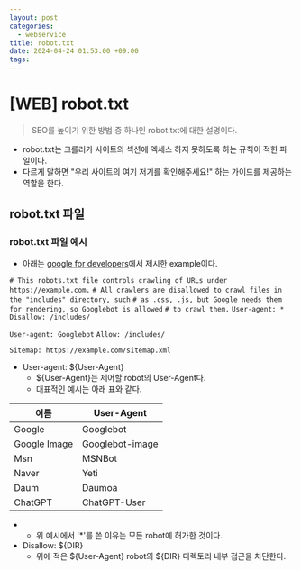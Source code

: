 ```yaml
---
layout: post
categories:
  - webservice
title: robot.txt
date: 2024-04-24 01:53:00 +09:00
tags:
---
```

# \[WEB] robot.txt

>SEO를 높이기 위한 방법 중 하나인 robot.txt에 대한 설명이다.

- robot.txt는 크롤러가 사이트의 섹션에 엑세스 하지 못하도록 하는 규칙이 적힌 파일이다.
- 다르게 말하면 \"우리 사이트의 여기 저기를 확인해주세요!" 하는 가이드를 제공하는 역할을 한다.

## robot.txt 파일

### robot.txt 파일 예시

- 아래는 [google for developers](https://developers.google.com/search/docs/crawling-indexing/robots/robots_txt?hl=ko)에서 제시한 example이다.

`# This robots.txt file controls crawling of URLs under https://example.com.`
`# All crawlers are disallowed to crawl files in the "includes" directory, such`
`# as .css, .js, but Google needs them for rendering, so Googlebot is allowed`
`# to crawl them.`
`User-agent: *`
`Disallow: /includes/`

`User-agent: Googlebot`
`Allow: /includes/`

`Sitemap: https://example.com/sitemap.xml`

- User-agent: ${User-Agent}
	- ${User-Agent}는 제어할 robot의 User-Agent다.
	- 대표적인 예시는 아래 표와 같다.

| 이름           | User-Agent      |
| ------------ | --------------- |
| Google       | Googlebot       |
| Google Image | Googlebot-image |
| Msn          | MSNBot          |
| Naver        | Yeti            |
| Daum         | Daumoa          |
| ChatGPT      | ChatGPT-User    |
- 
	- 위 예시에서 \'\*'를 쓴 이유는 모든 robot에 허가한 것이다.
- Disallow: ${DIR}
	- 위에 적은 ${User-Agent} robot의 ${DIR} 디렉토리 내부 접근을 차단한다.